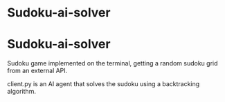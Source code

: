 # Sudoku-ai-solver
# Sudoku-ai-solver

Sudoku game implemented on the terminal, getting a random sudoku grid from an external API.

client.py is an AI agent that solves the sudoku using a backtracking algorithm.
